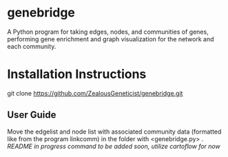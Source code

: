 # genebridge
A Python program for taking edges, nodes, and communities of genes, performing gene enrichment and graph visualization for the network and each community. 

# Installation Instructions
git clone https://github.com/ZealousGeneticist/genebridge.git

## User Guide
Move the edgelist and node list with associated community data (formatted like from the program linkcomm) in the folder with <genebridge.py> . *README in progress*
*command to be added soon, utilize cartoflow for now*